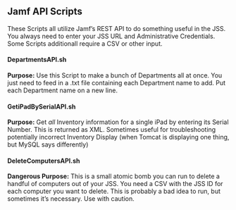## Jamf API Scripts

These Scripts all utilize Jamf’s REST API to do something useful in the JSS. You always need to enter your JSS URL and Administrative Credentials. Some Scripts additionall require a CSV or other input.

#### DepartmentsAPI.sh

**Purpose:** Use this Script to make a bunch of Departments all at once. You just need to feed in a .txt file containing each Department name to add. Put each Department name on a new line.

#### GetiPadBySerialAPI.sh

**Purpose:** Get *all* Inventory information for a single iPad by entering its Serial Number. This is returned as XML. Sometimes useful for troubleshooting potentially incorrect Inventory Display (when Tomcat is displaying one thing, but MySQL says differently)

#### DeleteComputersAPI.sh

**Dangerous Purpose:** This is a small atomic bomb you can run to delete a handful of computers out of your JSS. You need a CSV with the JSS ID for each computer you want to delete. This is probably a bad idea to run, but sometimes it’s necessary. Use with caution.